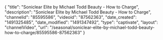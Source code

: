 {
    "title": "Soniclear Elite by Michael Todd Beauty - How to Charge",
    "description": "Soniclear Elite by Michael Todd Beauty - How to Charge",
    "channelid": "85595586",
    "videoid": "87562363",
    "date_created": "1491325485",
    "date_modified": "1491347492",
    "type": "captivate",
    "layout": "channelVideo",
    "url": "\/seasonal\/soniclear-elite-by-michael-todd-beauty-how-to-charge\/85595586-87562363"
}
